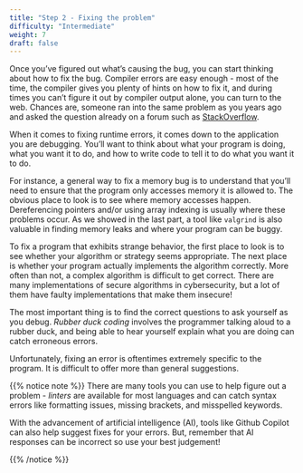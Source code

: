 ```yaml
---
title: "Step 2 - Fixing the problem"
difficulty: "Intermediate"
weight: 7
draft: false
---
```


Once you’ve figured out what’s causing the bug, you can start thinking about how to fix the bug. Compiler errors are easy enough - most of the time, the compiler gives you plenty of hints on how to fix it, and during times you can’t figure it out by compiler output alone, you can turn to the web. Chances are, someone ran into the same problem as you years ago and asked the question already on a forum such as [StackOverflow](https://stackoverflow.com/). 

When it comes to fixing runtime errors, it comes down to the application you are debugging. You’ll want to think about what your program is doing, what you want it to do, and how to write code to tell it to do what you want it to do.

For instance, a general way to fix a memory bug is to understand that you’ll need to ensure that the program only accesses memory it is allowed to. The obvious place to look is to see where memory accesses happen. Dereferencing pointers and/or using array indexing is usually where these problems occur. As we showed in the last part, a tool like `valgrind` is also valuable in finding memory leaks and where your program can be buggy.

To fix a program that exhibits strange behavior, the first place to look is to see whether your algorithm or strategy seems appropriate. The next place is whether your program actually implements the algorithm correctly. More often than not, a complex algorithm is difficult to get correct. There are many implementations of secure algorithms in cybersecurity, but a lot of them have faulty implementations that make them insecure!

The most important thing is to find the correct questions to ask yourself as you debug. *Rubber duck coding* involves the programmer talking aloud to a rubber duck, and being able to hear yourself explain what you are doing can catch erroneous errors.

Unfortunately, fixing an error is oftentimes extremely specific to the program. It is difficult to offer more than general suggestions.

{{% notice note %}}
There are many tools you can use to help figure out a problem - <i>linters</i> are available for most languages and can catch syntax errors like formatting issues, missing brackets, and misspelled keywords.

With the advancement of artificial intelligence (AI), tools like Github Copilot can also help suggest fixes for your errors. But, remember that AI responses can be incorrect so use your best judgement!

{{% /notice %}}